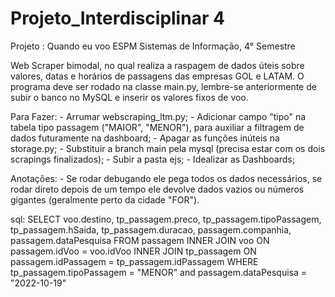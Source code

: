 # Projeto_Interdisciplinar 4
Projeto : Quando eu voo
ESPM Sistemas de Informação, 4° Semestre

Web Scraper bimodal, no qual realiza a raspagem de dados úteis sobre valores, datas e horários de passagens das empresas GOL e LATAM.
O programa deve ser rodado na classe main.py, lembre-se anteriormente de subir o banco no MySQL e inserir os valores fixos de voo.

Para Fazer:
    - Arrumar webscraping_ltm.py;
    - Adicionar campo "tipo" na tabela tipo passagem ("MAIOR", "MENOR"), para auxiliar a filtragem de dados futuramente na dashboard;
    - Apagar as funções inúteis na storage.py;
    - Substituir a branch main pela mysql (precisa estar com os dois scrapings finalizados);
    - Subir a pasta ejs;
    - Idealizar as Dashboards;

Anotações:
    - Se rodar debugando ele pega todos os dados necessários, se rodar direto depois de um tempo ele devolve dados vazios ou números gigantes (geralmente perto da cidade "FOR").


sql:
SELECT voo.destino, tp_passagem.preco, tp_passagem.tipoPassagem, tp_passagem.hSaida, tp_passagem.duracao, passagem.companhia, passagem.dataPesquisa
FROM passagem
INNER JOIN voo ON passagem.idVoo = voo.idVoo
INNER JOIN tp_passagem ON passagem.idPassagem = tp_passagem.idPassagem
WHERE tp_passagem.tipoPassagem = "MENOR" and  passagem.dataPesquisa = "2022-10-19"